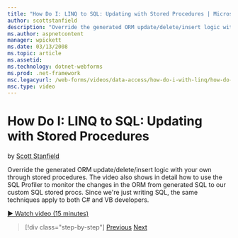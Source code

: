 ```yaml
---
title: "How Do I: LINQ to SQL: Updating with Stored Procedures | Microsoft Docs"
author: scottstanfield
description: "Override the generated ORM update/delete/insert logic with your own through stored procedures. The video also shows in detail how to use the SQL Profiler to..."
ms.author: aspnetcontent
manager: wpickett
ms.date: 03/13/2008
ms.topic: article
ms.assetid: 
ms.technology: dotnet-webforms
ms.prod: .net-framework
msc.legacyurl: /web-forms/videos/data-access/how-do-i-with-linq/how-do-i-linq-to-sql-updating-with-stored-procedures
msc.type: video
---
```

How Do I: LINQ to SQL: Updating with Stored Procedures
====================
by [Scott Stanfield](https://github.com/scottstanfield)

Override the generated ORM update/delete/insert logic with your own through stored procedures. The video also shows in detail how to use the SQL Profiler to monitor the changes in the ORM from generated SQL to our custom SQL stored procs. Since we're just writing SQL, the same techniques apply to both C# and VB developers.

[&#9654; Watch video (15 minutes)](https://channel9.msdn.com/Blogs/ASP-NET-Site-Videos/how-do-i-linq-to-sql-updating-with-stored-procedures)

>[!div class="step-by-step"]
[Previous](how-do-i-linq-to-sql-using-stored-procedures.md)
[Next](how-do-i-linq-to-sql-executing-arbitrary-sql.md)